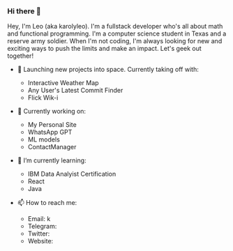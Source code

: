 ### Hi there 👋
Hey, I'm Leo (aka karolyleo). I'm a fullstack developer who's all about math and functional programming. I'm a computer science student in Texas and a reserve army soldier. When I'm not coding, I'm always looking for new and exciting ways to push the limits and make an impact. Let's geek out together!


- 🚀 Launching new projects into space. Currently taking off with:
   - Interactive Weather Map
   - Any User's Latest Commit Finder
   - Flick Wik-i


- 🔭 Currently working on:
   - My Personal Site
   - WhatsApp GPT
   - ML models
   - ContactManager



- 🌱 I’m currently learning:
   - IBM Data Analyist Certification
   - React
   - Java


- 📫 How to reach me:
   - Email: k
   - Telegram:
   - Twitter:
   - Website: 
